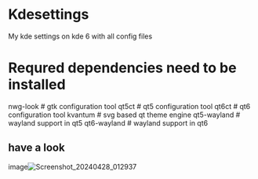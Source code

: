 # Kdesettings
 My kde settings on kde 6 with all config files

# Requred dependencies need to be installed
nwg-look                                               # gtk configuration tool
qt5ct                                                  # qt5 configuration tool
qt6ct                                                  # qt6 configuration tool
kvantum                                                # svg based qt theme engine
qt5-wayland                                            # wayland support in qt5
qt6-wayland                                            # wayland support in qt6

## have a look
image![Screenshot_20240428_012937](https://github.com/ALEX5402/Kdesettings/assets/76860596/dc3b01ac-b289-4165-a134-acf529370561)

